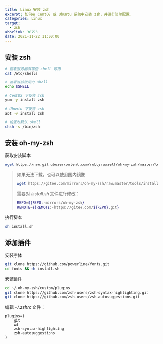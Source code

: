 ```yaml
---
title: Linux 安装 zsh
excerpt: 如何在 CentOS 或 Ubuntu 系统中安装 zsh，并进行简单配置。
categories: Linux
target:
  - zsh
abbrlink: 36753
date: 2021-11-22 11:00:00
---
```


## 安装 zsh

```sh
# 查看服务器有哪些 shell 可用
cat /etc/shells

# 查看当前使用的 shell
echo $SHELL

# CentOS 下安装 zsh
yum -y install zsh

# Ubuntu 下安装 zsh
apt -y install zsh

# 设置为默认 shell
chsh -s /bin/zsh
```

## 安装 oh-my-zsh

获取安装脚本

```sh
wget https://raw.githubusercontent.com/robbyrussell/oh-my-zsh/master/tools/install.sh
```

> 如果无法下载，也可以使用国内镜像
>
> ```sh
> wget https://gitee.com/mirrors/oh-my-zsh/raw/master/tools/install.sh
> ```
>
> 需要对 *install.sh* 文件进行修改：
> ```sh
> REPO=${REPO:-mirrors/oh-my-zsh}
> REMOTE=${REMOTE:-https://gitee.com/${REPO}.git}
> ```

执行脚本

```sh
sh install.sh
```

## 添加插件

安装字体

```sh
git clone https://github.com/powerline/fonts.git
cd fonts && sh install.sh
```

安装插件

```sh
cd ~/.oh-my-zsh/custom/plugins
git clone https://github.com/zsh-users/zsh-syntax-highlighting.git
git clone https://github.com/zsh-users/zsh-autosuggestions.git
```

编辑 *~/.zshrc* 文件：

```
plugins=(
	git
	wd
	zsh-syntax-highlighting
	zsh-autosuggestions
)
```